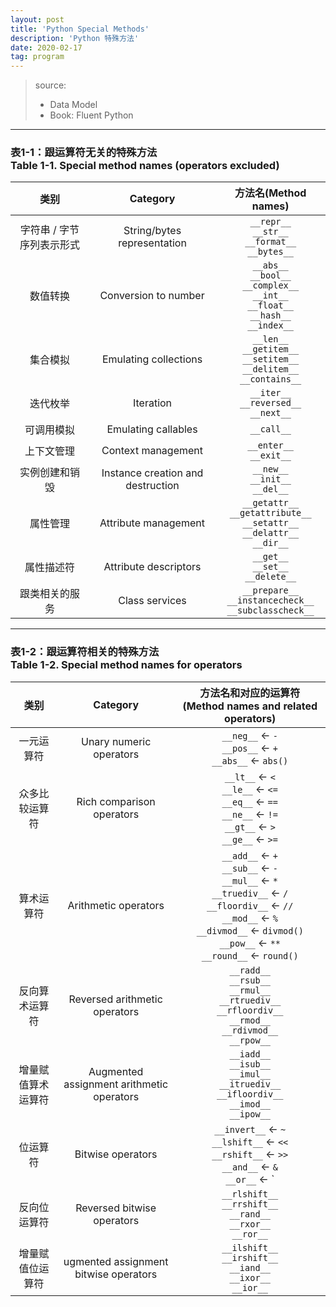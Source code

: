 ```yaml
---
layout: post
title: 'Python Special Methods'
description: 'Python 特殊方法'
date: 2020-02-17
tag: program
---
```


[Data Model]:<https://docs.python.org/3/reference/datamodel.html> "Data Model"

> source:  
>   - Data Model  
>   - Book: Fluent Python

********


### 表1-1：跟运算符无关的特殊方法 <br> Table 1-1. Special method names (operators excluded)

|类别|Category|方法名(Method names)|
|:--:|:--:|:--:|
| 字符串 / 字节序列表示形式 | String/bytes representation | `__repr__` <br>`__str__` <br>`__format__` <br>`__bytes__`  |
| 数值转换 | Conversion to number | `__abs__` <br>`__bool__` <br>`__complex__` <br>`__int__` <br>`__float__` <br>`__hash__` <br>`__index__`  |
| 集合模拟 | Emulating collections | `__len__` <br>`__getitem__` <br>`__setitem__` <br>`__delitem__` <br>`__contains__`  |
| 迭代枚举 | Iteration | `__iter__` <br>`__reversed__` <br>`__next__`  |
| 可调用模拟 | Emulating callables | `__call__`  |
| 上下文管理 | Context management | `__enter__` <br>`__exit__`  |
| 实例创建和销毁 | Instance creation and destruction | `__new__` <br>`__init__` <br>`__del__`  |
| 属性管理 | Attribute management | `__getattr__` <br>`__getattribute__` <br>`__setattr__` <br>`__delattr__` <br>`__dir__`  |
| 属性描述符 | Attribute descriptors | `__get__` <br>`__set__` <br>`__delete__`  |
| 跟类相关的服务 | Class services | `__prepare__` <br>`__instancecheck__` <br>`__subclasscheck__`  |


********

### 表1-2：跟运算符相关的特殊方法 <br> Table 1-2. Special method names for operators

|类别|Category|方法名和对应的运算符(Method names and related operators)|
|:--:|:--:|:--:|
| 一元运算符 | Unary numeric operators | `__neg__` &larr; `-` <br>`__pos__` &larr; `+` <br>`__abs__` &larr; `abs()`  |
| 众多比较运算符 | Rich comparison operators | `__lt__` &larr; `<` <br>`__le__` &larr; `<=` <br>`__eq__` &larr; `==` <br>`__ne__` &larr; `!=` <br>`__gt__` &larr; `>` <br>`__ge__` &larr; `>=`  |
| 算术运算符 | Arithmetic operators | `__add__` &larr; `+` <br>`__sub__` &larr; `-` <br>`__mul__` &larr; `*` <br>`__truediv__` &larr; `/` <br>`__floordiv__` &larr; `//` <br>`__mod__` &larr; `%` <br>`__divmod__` &larr; `divmod()` <br>`__pow__` &larr; `**` <br>`__round__` &larr; `round()`  |
| 反向算术运算符 | Reversed arithmetic operators | `__radd__` <br>`__rsub__` <br>`__rmul__` <br>`__rtruediv__` <br>`__rfloordiv__` <br>`__rmod__` <br>`__rdivmod__` <br>`__rpow__`  |
| 增量赋值算术运算符 | Augmented assignment arithmetic operators | `__iadd__` <br>`__isub__` <br>`__imul__` <br>`__itruediv__` <br>`__ifloordiv__` <br>`__imod__` <br>`__ipow__`  |
| 位运算符 | Bitwise operators | `__invert__` &larr; `~` <br>`__lshift__` &larr; `<<` <br>`__rshift__` &larr; `>>` <br>`__and__` &larr; `&` <br>`__or__` &larr; `|` <br>`__xor__` &larr; `^`  |
| 反向位运算符 | Reversed bitwise operators | `__rlshift__` <br>`__rrshift__` <br>`__rand__` <br>`__rxor__` <br>`__ror__`  |
| 增量赋值位运算符 | ugmented assignment bitwise operators | `__ilshift__` <br>`__irshift__` <br>`__iand__` <br>`__ixor__` <br>`__ior__`  |


